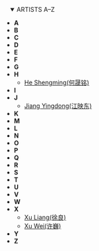 <style>
summary {
  -webkit-user-select: none;
  -moz-user-select: none;
  -ms-user-select: none;
  user-select: none;
} 
summary {
  outline: 0;
  position: relative;
  left: 15px;
}
</style>

<details   open>
<summary>ARTISTS A–Z </summary>

- **A**
- **B**
- **C**
- **D**
- **E**
- **F**
- **G**
- **H**
	- [He Shengming(何晟铭)](./docs/heshengming.md)
- **I**
- **J**
	- [Jiang Yingdong(江映东)](./docs/jiangyingdong.md)
- **K**
- **M**
- **L**
- **N**
- **O**
- **P**
- **Q**
- **R**
- **S**
- **T**
- **U**
- **V**
- **W**
- **X**
	- [ Xu Liang(徐良)](./docs/xuliang.md)
	- [Xu Wei(许巍)](./docs/xuwei.md)
- **Y**
- **Z**

</details>
